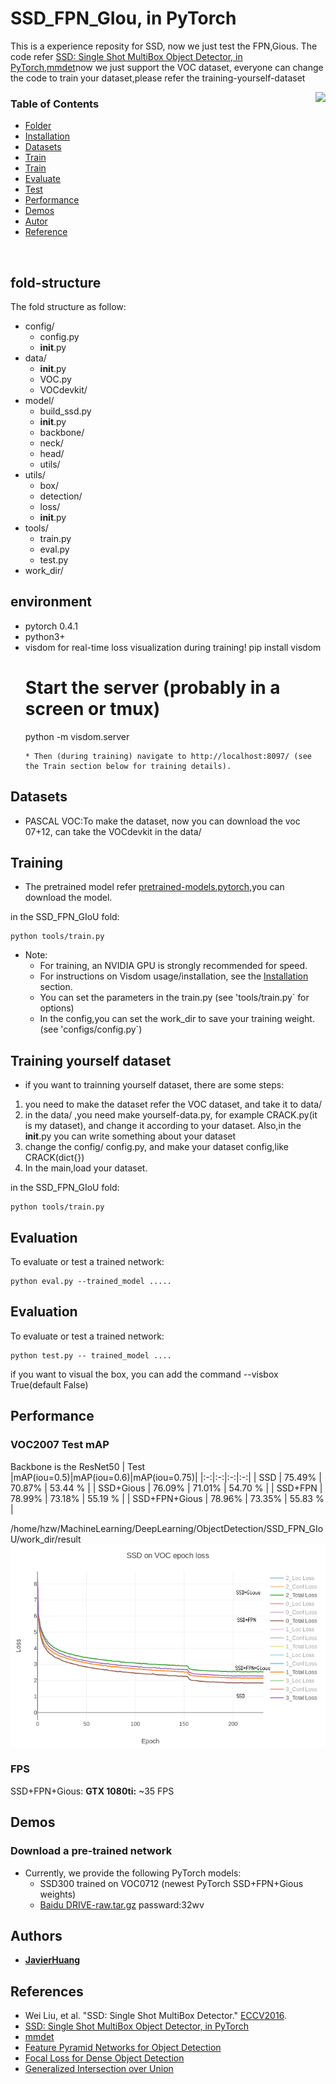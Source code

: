# SSD_FPN_GIou, in PyTorch

This is a experience reposity for SSD, now we just test the FPN,Gious. The code refer [SSD: Single Shot MultiBox Object Detector, in PyTorch](https://github.com/amdegroot/ssd.pytorch),[mmdet](https://github.com/open-mmlab/mmdetection)now we just support the VOC dataset, everyone can change the code to train your dataset,please refer the training-yourself-dataset


<img align="right" src= "https://github.com/amdegroot/ssd.pytorch/blob/master/doc/ssd.png" height = 400/>

### Table of Contents
- <a href='#Folder-Structure'>Folder</a>
- <a href='#environment'>Installation</a>
- <a href='#datasets'>Datasets</a>
- <a href='#training-VOC'>Train</a>
- <a href='#training-yourself-dataset'>Train</a>
- <a href='#evaluation'>Evaluate</a>
- <a href='#test'>Test</a>
- <a href='#performance'>Performance</a>
- <a href='#demos'>Demos</a>
- <a href='#Autor'>Autor</a>
- <a href='#references'>Reference</a>

&nbsp;
&nbsp;
&nbsp;
&nbsp;

## fold-structure
The fold structure as follow:
- config/
	- config.py
	- __init__.py
- data/
	- __init__.py
 	- VOC.py
	- VOCdevkit/
- model/
	- build_ssd.py
	- __init__.py
	- backbone/
	- neck/
	- head/
	- utils/
- utils/
	- box/
	- detection/
	- loss/
	- __init__.py
- tools/
	- train.py
	- eval.py
	- test.py
- work_dir/
	

## environment
- pytorch 0.4.1
- python3+
- visdom for real-time loss visualization during training!
  pip install visdom
  # Start the server (probably in a screen or tmux)
  python -m visdom.server
  ```
  * Then (during training) navigate to http://localhost:8097/ (see the Train section below for training details).

## Datasets
- PASCAL VOC:To make the dataset, now you can download the voc 07+12, can take the VOCdevkit in the data/

## Training
- The pretrained model refer [pretrained-models.pytorch](https://github.com/Cadene/pretrained-models.pytorch),you can download the model.

in the SSD_FPN_GIoU fold:
```Shell
python tools/train.py
```

- Note:
  * For training, an NVIDIA GPU is strongly recommended for speed.
  * For instructions on Visdom usage/installation, see the <a href='#installation'>Installation</a> section.
  * You can set the parameters in the train.py (see 'tools/train.py` for options) 
  * In the config,you can set the work_dir to save your training weight.(see 'configs/config.py`) 


## Training yourself dataset
- if you want to trainning yourself dataset, there are some steps:
1. you need to make the dataset refer the VOC dataset, and take it to data/
2. in the data/ ,you need make yourself-data.py, for example CRACK.py(it is my dataset), and change it according to your dataset. Also,in the __init__.py you can write something about your dataset
3. change the config/ config.py, and make your dataset config,like CRACK(dict{})
4. In the main,load your dataset.

in the SSD_FPN_GIoU fold:
```Shell
python tools/train.py
```


## Evaluation
To evaluate or test a trained network:

```Shell
python eval.py --trained_model .....
```

## Evaluation
To evaluate or test a trained network:

```Shell
python test.py -- trained_model ....
```
if you want to visual the box, you can add the command --visbox True(default False)

## Performance

### VOC2007 Test mAP
Backbone is the ResNet50
| Test |mAP(iou=0.5)|mAP(iou=0.6)|mAP(iou=0.75)|
|:-:|:-:|:-:|:-:|
| SSD | 75.49% | 70.87% | 53.44 % |
| SSD+Gious | 76.09% | 71.01% | 54.70 % |
| SSD+FPN | 78.99% | 73.18% | 55.19 % |
| SSD+FPN+Gious | 78.96% | 73.35% | 55.83 % |

/home/hzw/MachineLearning/DeepLearning/ObjectDetection/SSD_FPN_GIoU/work_dir/result
![result](work_dir/result.png)

### FPS
SSD+FPN+Gious:
**GTX 1080ti:** ~35 FPS


## Demos
### Download a pre-trained network
- Currently, we provide the following PyTorch models:
    * SSD300 trained on VOC0712 (newest PyTorch SSD+FPN+Gious weights)
	- [Baidu DRIVE-raw.tar.gz](https://pan.baidu.com/s/1Z4oYk0ni_Tocj8xJzglzFA) passward:32wv

## Authors

* [**JavierHuang**](https://github.com/JaryHuang)

## References
- Wei Liu, et al. "SSD: Single Shot MultiBox Detector." [ECCV2016]((http://arxiv.org/abs/1512.02325)).
- [SSD: Single Shot MultiBox Object Detector, in PyTorch](https://github.com/amdegroot/ssd.pytorch)
- [mmdet](https://github.com/open-mmlab/mmdetection)
- [Feature Pyramid Networks for Object Detection](https://arxiv.org/abs/1612.03144)
- [Focal Loss for Dense Object Detection](https://arxiv.org/abs/1708.02002)
- [Generalized Intersection over Union](https://arxiv.org/abs/1902.09630)
